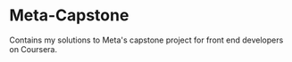 # Meta-Capstone
Contains my solutions to Meta's capstone project for front end developers on Coursera.
